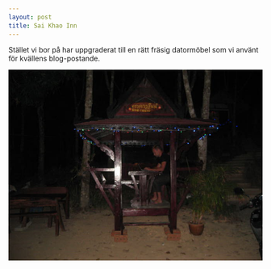 ```yaml
---
layout: post
title: Sai Khao Inn
---
```


Stället vi bor på har uppgraderat till en rätt fräsig datormöbel som
vi använt för kvällens blog-postande.

<a href="/images/drupal/IMG_2510.JPG"><img src="/images/drupal/thumbnails/IMG_2510.jpg" /></a>


